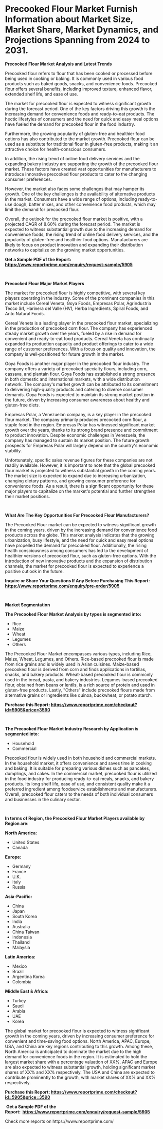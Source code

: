 <p><h1>Precooked Flour Market Furnish Information about Market Size, Market Share, Market Dynamics, and Projections Spanning from 2024 to 2031.</h1></p><p><strong>Precooked Flour Market Analysis and Latest Trends</strong></p>
<p><p>Precooked flour refers to flour that has been cooked or processed before being used in cooking or baking. It is commonly used in various food products such as baked goods, snacks, and convenience foods. Precooked flour offers several benefits, including improved texture, enhanced flavor, extended shelf life, and ease of use.</p><p>The market for precooked flour is expected to witness significant growth during the forecast period. One of the key factors driving this growth is the increasing demand for convenience foods and ready-to-eat products. The hectic lifestyles of consumers and the need for quick and easy meal options have fueled the demand for precooked flour in the food industry.</p><p>Furthermore, the growing popularity of gluten-free and healthier food options has also contributed to the market growth. Precooked flour can be used as a substitute for traditional flour in gluten-free products, making it an attractive choice for health-conscious consumers.</p><p>In addition, the rising trend of online food delivery services and the expanding bakery industry are supporting the growth of the precooked flour market. These factors have created vast opportunities for manufacturers to introduce innovative precooked flour products to cater to the changing consumer preferences.</p><p>However, the market also faces some challenges that may hamper its growth. One of the key challenges is the availability of alternative products in the market. Consumers have a wide range of options, including ready-to-use dough, batter mixes, and other convenience food products, which may limit the demand for precooked flour.</p><p>Overall, the outlook for the precooked flour market is positive, with a projected CAGR of 8.60% during the forecast period. The market is expected to witness substantial growth due to the increasing demand for convenience foods, the rising trend of online food delivery services, and the popularity of gluten-free and healthier food options. Manufacturers are likely to focus on product innovation and expanding their distribution networks to capitalize on the growing market opportunities.</p></p>
<p><strong>Get a Sample PDF of the Report:&nbsp; <a href="https://www.reportprime.com/enquiry/request-sample/5905">https://www.reportprime.com/enquiry/request-sample/5905</a></strong></p>
<p>&nbsp;</p>
<p><strong>Precooked Flour Major Market Players</strong></p>
<p><p>The market for precooked flour is highly competitive, with several key players operating in the industry. Some of the prominent companies in this market include Cereal Veneta, Goya Foods, Empresas Polar, Agrindustria Tecco Srl, Harinera del Valle (HV), Herba Ingredients, Spiral Foods, and Anto Natural Foods.</p><p>Cereal Veneta is a leading player in the precooked flour market, specializing in the production of precooked corn flour. The company has experienced steady market growth over the years, fueled by a rise in demand for convenient and ready-to-eat food products. Cereal Veneta has continually expanded its production capacity and product offerings to cater to a wide range of customer preferences. With a focus on quality and innovation, the company is well-positioned for future growth in the market.</p><p>Goya Foods is another major player in the precooked flour industry. The company offers a variety of precooked specialty flours, including corn, cassava, and plantain flour. Goya Foods has established a strong presence in both domestic and international markets, with a wide distribution network. The company's market growth can be attributed to its commitment to delivering high-quality products and catering to diverse consumer demands. Goya Foods is expected to maintain its strong market position in the future, driven by increasing consumer awareness about healthy and gluten-free diets.</p><p>Empresas Polar, a Venezuelan company, is a key player in the precooked flour market. The company primarily produces precooked corn flour, a staple food in the region. Empresas Polar has witnessed significant market growth over the years, thanks to its strong brand presence and commitment to product innovation. Despite economic challenges in Venezuela, the company has managed to sustain its market position. The future growth prospects for Empresas Polar will largely depend on the country's economic stability.</p><p>Unfortunately, specific sales revenue figures for these companies are not readily available. However, it is important to note that the global precooked flour market is projected to witness substantial growth in the coming years. The market size is expected to expand due to increasing urbanization, changing dietary patterns, and growing consumer preference for convenience foods. As a result, there is a significant opportunity for these major players to capitalize on the market's potential and further strengthen their market positions.</p></p>
<p>&nbsp;</p>
<p><strong>What Are The Key Opportunities For Precooked Flour Manufacturers?</strong></p>
<p><p>The Precooked Flour market can be expected to witness significant growth in the coming years, driven by the increasing demand for convenience food products across the globe. This market analysis indicates that the growing urbanization, busy lifestyle, and the need for quick and easy meal options have propelled the demand for precooked flour. Additionally, the rising health consciousness among consumers has led to the development of healthier versions of precooked flour, such as gluten-free options. With the introduction of new innovative products and the expansion of distribution channels, the market for precooked flour is expected to experience a positive outlook in the future.</p></p>
<p><strong>Inquire or Share Your Questions If Any Before Purchasing This Report: <a href="https://www.reportprime.com/enquiry/pre-order/5905">https://www.reportprime.com/enquiry/pre-order/5905</a></strong></p>
<p>&nbsp;</p>
<p><strong>Market Segmentation</strong></p>
<p><strong>The Precooked Flour Market Analysis by types is segmented into:</strong></p>
<p><ul><li>Rice</li><li>Maize</li><li>Wheat</li><li>Legumes</li><li>Others</li></ul></p>
<p><p>The Precooked Flour Market encompasses various types, including Rice, Maize, Wheat, Legumes, and Others. Rice-based precooked flour is made from rice grains and is widely used in Asian cuisines. Maize-based precooked flour is derived from corn and finds applications in tortillas, snacks, and bakery products. Wheat-based precooked flour is commonly used in the bread, pasta, and bakery industries. Legumes-based precooked flour, obtained from beans or lentils, is a rich source of protein and used in gluten-free products. Lastly, "Others" include precooked flours made from alternative grains or ingredients like quinoa, buckwheat, or potato starch.</p></p>
<p><strong>Purchase this Report:&nbsp;<a href="https://www.reportprime.com/checkout?id=5905&price=3590">https://www.reportprime.com/checkout?id=5905&price=3590</a></strong></p>
<p>&nbsp;</p>
<p><strong>The Precooked Flour Market Industry Research by Application is segmented into:</strong></p>
<p><ul><li>Household</li><li>Commercial</li></ul></p>
<p><p>Precooked flour is widely used in both household and commercial markets. In the household market, it offers convenience and saves time in cooking and baking. It is suitable for preparing various dishes such as pancakes, dumplings, and cakes. In the commercial market, precooked flour is utilized in the food industry for producing ready-to-eat meals, snacks, and bakery products. Its long shelf life, ease of use, and consistent quality make it a preferred ingredient among foodservice establishments and manufacturers. Overall, precooked flour caters to the needs of both individual consumers and businesses in the culinary sector.</p></p>
<p>&nbsp;</p>
<p><strong>In terms of Region, the Precooked Flour Market Players available by Region are:</strong></p>
<p>
    <p> <strong> North America: </strong>
        <ul>
            <li>United States</li>
            <li>Canada</li>
        </ul>
        </p> 
    <p> <strong> Europe: </strong>
        <ul>
            <li>Germany</li>
            <li>France</li>
            <li>U.K.</li>
            <li>Italy</li>
            <li>Russia</li>
        </ul>
        </p> 
    <p> <strong> Asia-Pacific: </strong>
        <ul>
            <li>China</li>
            <li>Japan</li>
            <li>South Korea</li>
            <li>India</li>
            <li>Australia</li>
            <li>China Taiwan</li>
            <li>Indonesia</li>
            <li>Thailand</li>
            <li>Malaysia</li>
        </ul>
        </p> 
    <p> <strong> Latin America: </strong>
        <ul>
            <li>Mexico</li>
            <li>Brazil</li>
            <li>Argentina Korea</li>
            <li>Colombia</li>
        </ul>
        </p> 
    <p> <strong> Middle East & Africa: </strong>
        <ul>
            <li>Turkey</li>
            <li>Saudi</li>
            <li>Arabia</li>
            <li>UAE</li>
            <li>Korea</li>
        </ul>
    </p>
    </p>
<p><p>The global market for precooked flour is expected to witness significant growth in the coming years, driven by increasing consumer preference for convenient and time-saving food options. North America, APAC, Europe, USA, and China are key regions contributing to this growth. Among these, North America is anticipated to dominate the market due to the high demand for convenience foods in the region. It is estimated to hold the largest market share with a percentage valuation of XX%. APAC and Europe are also expected to witness substantial growth, holding significant market shares of XX% and XX% respectively. The USA and China are expected to contribute prominently to the growth, with market shares of XX% and XX% respectively.</p></p>
<p><strong>Purchase this Report: <a href="https://www.reportprime.com/checkout?id=5905&price=3590">https://www.reportprime.com/checkout?id=5905&price=3590</a></strong></p>
<p>&nbsp;<strong>Get a Sample PDF of the Report:&nbsp;&nbsp;<a href="https://www.reportprime.com/enquiry/request-sample/5905">https://www.reportprime.com/enquiry/request-sample/5905</a></strong></p>
<p><strong></strong></p>
<p>Check more reports on https://www.reportprime.com/</p>
